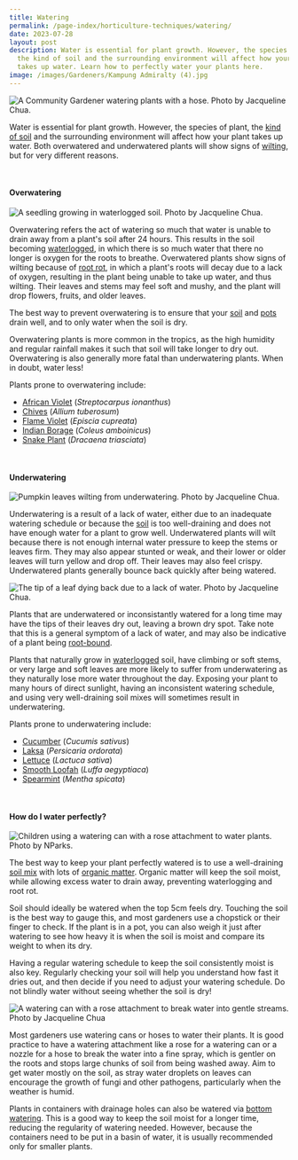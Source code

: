 ```yaml
---
title: Watering
permalink: /page-index/horticulture-techniques/watering/
date: 2023-07-28
layout: post
description: Water is essential for plant growth. However, the species of plant,
  the kind of soil and the surrounding environment will affect how your plant
  takes up water. Learn how to perfectly water your plants here.
image: /images/Gardeners/Kampung Admiralty (4).jpg
---
```

<section>
	<img title="A Community Gardener watering plants with a hose. Photo by Jacqueline Chua." src="/images/Gardeners/Kampung%20Admiralty%20(4).jpg">
	<p>Water is essential for plant growth. However, the species of plant, the <a href="/page-index/horticulture-techniques/soil/">kind of soil</a> and the surrounding environment will affect how your plant takes up water. Both overwatered and underwatered plants will show signs of <a href="/page-index/plant-problems/wilting/">wilting</a>, but for very different reasons. </p>
	<br>
</section>

<section>
	<h4>Overwatering</h4>
	<img title="A seedling growing in waterlogged soil. Photo by Jacqueline Chua." src="/images/Plant%20problems/waterlogging_jacchua.jpg">
	<p>Overwatering refers  the act of watering so much that water is unable to drain away from a plant's soil after 24 hours. This results in the soil becoming  <a href="/page-index/plant-problems/waterlogging/">waterlogged</a>, in which there is so much water that there no longer is oxygen for the roots to breathe. Overwatered plants show signs of wilting because of <a href="/page-index/plant-problems/root-rot/">root rot</a>, in which a plant's roots will decay due to a lack of oxygen, resulting in the plant being unable to take up water, and thus wilting. Their leaves and stems may feel soft and mushy, and the plant will drop flowers, fruits, and older leaves.</p>
	<p>The best way to prevent overwatering is to ensure that your <a href="/page-index/horticulture-techniques/soil/">soil</a> and <a href="/page-index/horticulture-techniques/planting-in-containers/">pots</a> drain well, and to only water when the soil is dry.</p> 
	<p>Overwatering plants is more common in the tropics, as the high humidity and regular rainfall makes it such that soil will take longer to dry out. Overwatering is also generally more fatal than underwatering plants. When in doubt, water less!</p>
	<p>Plants prone to overwatering include:</p>
	<ul>
		<li><a href="/page-index/ornamental-plants/african-violet/">African Violet</a> (<em>Streptocarpus ionanthus</em>)</li>
		<li><a href="/page-index/edible-plants/chives/">Chives</a> (<em>Allium tuberosum</em>)</li>
		<li><a href="/page-index/ornamental-plants/flame-violet/">Flame Violet</a> (<em>Episcia cupreata</em>)</li>
		<li><a href="/page-index/edible-plants/indian-borage/">Indian Borage</a> (<em>Coleus amboinicus</em>)</li>
		<li><a href="/page-index/ornamental-plants/snake-plant/">Snake Plant</a> (<em>Dracaena triasciata</em>)</li>
	</ul>
	<br>
</section>

<section>
	<h4>Underwatering</h4>
	<img title="Pumpkin leaves wilting from underwatering. Photo by Jacqueline Chua." src="/images/Plant%20problems/Wilting_JacChua%20(2).jpg">
	<p>Underwatering is a result of a lack of water, either due to an inadequate watering schedule or because the <a href="/page-index/horticulture-techniques/soil/">soil</a> is too well-draining and does not have enough water for a plant to grow well. Underwatered plants will wilt because there is not enough internal water pressure to keep the stems or leaves firm. They may also appear stunted or weak, and their lower or older leaves will turn yellow and drop off. Their leaves may also feel crispy. Underwatered plants generally bounce back quickly after being watered.</p>
	<img title="The tip of a leaf dying back due to a lack of water. Photo by Jacqueline Chua." src="/images/Plant%20problems/tipburn_lackofwater_jacquelinechua.jpg">
	<p>Plants that are underwatered or inconsistantly watered for a long time may have the tips of their leaves dry out, leaving a brown dry spot. Take note that this is a general symptom of a lack of water, and may also be indicative of a plant being <a href="/page-index/plant-problems/root-bound/">root-bound</a>.</p>
	<p>Plants that naturally grow in <a href="/page-index/plant-problems/waterlogging/">waterlogged</a> soil, have climbing or soft stems, or very large and soft leaves are more likely to suffer from underwatering as they naturally lose more water throughout the day. Exposing your plant to many hours of direct sunlight, having an inconsistent watering schedule, and using very well-draining soil mixes will sometimes result in underwatering.</p>
	<p>Plants prone to underwatering include:</p>
	<ul>
		<li><a href="/page-index/edible-plants/cucumber/">Cucumber</a> (<em>Cucumis sativus</em>)</li>
		<li><a href="/page-index/edible-plants/laksa/">Laksa</a> (<em>Persicaria ordorata</em>)</li>
		<li><a href="/page-index/edible-plants/lettuce/">Lettuce</a> (<em>Lactuca sativa</em>)</li>
		<li><a href="/page-index/edible-plants/smooth-loofah/">Smooth Loofah</a> (<em>Luffa aegyptiaca</em>)</li>
		<li><a href="/page-index/edible-plants/spearmint/">Spearmint</a> (<em>Mentha spicata</em>)</li>
	</ul>
	<br>
</section>

<section>
	<h4>How do I water perfectly?</h4>
	<img title="Children using a watering can with a rose attachment to water plants. Photo by NParks." src="/images/Gardeners/Kids%20(3).jpg">
	<p>The best way to keep your plant perfectly watered is to use a well-draining <a href="/page-index/horticulture-techniques/soil/">soil mix</a> with lots of <a href="/page-index/horticulture-techniques/soil-amendments/">organic matter</a>. Organic matter will keep the soil moist, while allowing excess water to drain away, preventing waterlogging and root rot. </p>
	<p>Soil should ideally be watered when the top 5cm feels dry. Touching the soil is the best way to gauge this, and most gardeners use a chopstick or their finger to check. If the plant is in a pot, you can also weigh it just after watering to see how heavy it is when the soil is moist and compare its weight to when its dry.</p>
	<p>Having a regular watering schedule to keep the soil consistently moist is also key. Regularly checking your soil will help you understand how fast it dries out, and then decide if you need to adjust your watering schedule. Do not blindly water without seeing whether the soil is dry!</p>
	<img title="A watering can with a rose attachment to break water into gentle streams. Photo by Jacqueline Chua" src="/images/Horti%20techniques/gentlewatering_jacquelinechua.jpg">
	<p>Most gardeners use watering cans or hoses to water their plants. It is good practice to have a watering attachment like a rose for a watering can or a nozzle for a hose to break the water into a fine spray, which is gentler on the roots and stops large chunks of soil from being washed away. Aim to get water mostly on the soil, as stray water droplets on leaves can encourage the growth of fungi and other pathogens, particularly when the weather is humid.</p>
	<p>Plants in containers with drainage holes can also be watered via <a href="/page-index/horticulture-techniques/bottom-watering/">bottom watering</a>. This is a good way to keep the soil moist for a longer time, reducing the regularity of watering needed. However, because the containers need to be put in a basin of water, it is usually recommended only for smaller plants.</p>
	<br>
</section>